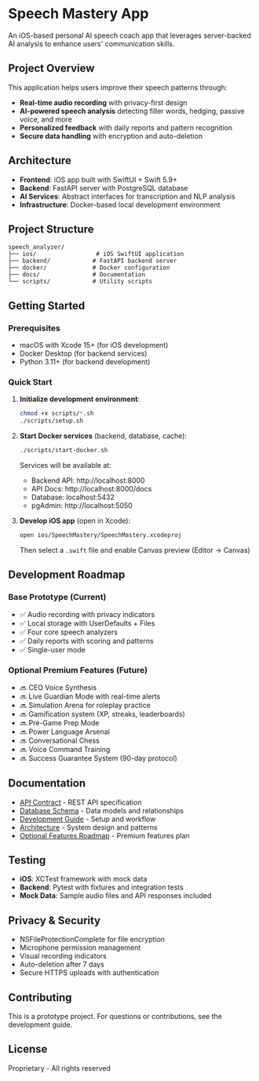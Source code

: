 # Speech Mastery App

An iOS-based personal AI speech coach app that leverages server-backed AI analysis to enhance users' communication skills.

## Project Overview

This application helps users improve their speech patterns through:
- **Real-time audio recording** with privacy-first design
- **AI-powered speech analysis** detecting filler words, hedging, passive voice, and more
- **Personalized feedback** with daily reports and pattern recognition
- **Secure data handling** with encryption and auto-deletion

## Architecture

- **Frontend**: iOS app built with SwiftUI + Swift 5.9+
- **Backend**: FastAPI server with PostgreSQL database
- **AI Services**: Abstract interfaces for transcription and NLP analysis
- **Infrastructure**: Docker-based local development environment

## Project Structure

```
speech_analyzer/
├── ios/                 # iOS SwiftUI application
├── backend/            # FastAPI backend server
├── docker/             # Docker configuration
├── docs/               # Documentation
└── scripts/            # Utility scripts
```

## Getting Started

### Prerequisites
- macOS with Xcode 15+ (for iOS development)
- Docker Desktop (for backend services)
- Python 3.11+ (for backend development)

### Quick Start

1. **Initialize development environment**:
   ```bash
   chmod +x scripts/*.sh
   ./scripts/setup.sh
   ```

2. **Start Docker services** (backend, database, cache):
   ```bash
   ./scripts/start-docker.sh
   ```

   Services will be available at:
   - Backend API: http://localhost:8000
   - API Docs: http://localhost:8000/docs
   - Database: localhost:5432
   - pgAdmin: http://localhost:5050

3. **Develop iOS app** (open in Xcode):
   ```bash
   open ios/SpeechMastery/SpeechMastery.xcodeproj
   ```

   Then select a `.swift` file and enable Canvas preview (Editor → Canvas)

## Development Roadmap

### Base Prototype (Current)
- ✅ Audio recording with privacy indicators
- ✅ Local storage with UserDefaults + Files
- ✅ Four core speech analyzers
- ✅ Daily reports with scoring and patterns
- ✅ Single-user mode

### Optional Premium Features (Future)
- 🔜 CEO Voice Synthesis
- 🔜 Live Guardian Mode with real-time alerts
- 🔜 Simulation Arena for roleplay practice
- 🔜 Gamification system (XP, streaks, leaderboards)
- 🔜 Pre-Game Prep Mode
- 🔜 Power Language Arsenal
- 🔜 Conversational Chess
- 🔜 Voice Command Training
- 🔜 Success Guarantee System (90-day protocol)

## Documentation

- [API Contract](docs/API_CONTRACT.md) - REST API specification
- [Database Schema](docs/DATABASE_SCHEMA.md) - Data models and relationships
- [Development Guide](docs/DEVELOPMENT_GUIDE.md) - Setup and workflow
- [Architecture](docs/ARCHITECTURE.md) - System design and patterns
- [Optional Features Roadmap](docs/OPTIONAL_FEATURES_ROADMAP.md) - Premium features plan

## Testing

- **iOS**: XCTest framework with mock data
- **Backend**: Pytest with fixtures and integration tests
- **Mock Data**: Sample audio files and API responses included

## Privacy & Security

- NSFileProtectionComplete for file encryption
- Microphone permission management
- Visual recording indicators
- Auto-deletion after 7 days
- Secure HTTPS uploads with authentication

## Contributing

This is a prototype project. For questions or contributions, see the development guide.

## License

Proprietary - All rights reserved
